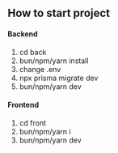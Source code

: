 ## How to start project

#### Backend

1. cd back
2. bun/npm/yarn install
3. change .env
4. npx prisma migrate dev
5. bun/npm/yarn dev

#### Frontend

1. cd front
2. bun/npm/yarn i
3. bun/npm/yarn dev
